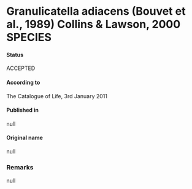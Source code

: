 # Granulicatella adiacens (Bouvet et al., 1989) Collins & Lawson, 2000 SPECIES

#### Status
ACCEPTED

#### According to
The Catalogue of Life, 3rd January 2011

#### Published in
null

#### Original name
null

### Remarks
null